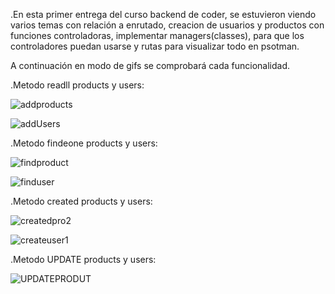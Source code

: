 .En esta primer entrega del curso backend de coder, se estuvieron viendo varios temas con relación a enrutado, creacion de usuarios y productos con funciones controladoras, implementar managers(classes), para que los controladores puedan usarse y rutas para visualizar todo en psotman.

A continuación en modo de gifs se comprobará cada funcionalidad.

.Metodo readll products y users:

![addproducts](https://github.com/user-attachments/assets/0f521eaa-a012-4c85-bfca-b5c6bcd96201)


![addUsers](https://github.com/user-attachments/assets/22c13ce9-0e80-4b12-bcf7-eceed6cec409)


.Metodo findeone products y users:

![findproduct](https://github.com/user-attachments/assets/8adbca31-c41a-4e01-b6fe-517434460b33)


![finduser](https://github.com/user-attachments/assets/f368b3da-82c6-41b5-9f00-223082978a90)


.Metodo created products y users:

![createdpro2](https://github.com/user-attachments/assets/82478345-4f0b-4fb9-816e-781173311b9f)


![createuser1](https://github.com/user-attachments/assets/3d50e9cd-33ea-4d9a-8c49-99340afcf0a6)


.Metodo UPDATE products y users:

![UPDATEPRODUT](https://github.com/user-attachments/assets/c8d38807-0e88-498b-bc9d-87b865016900)




